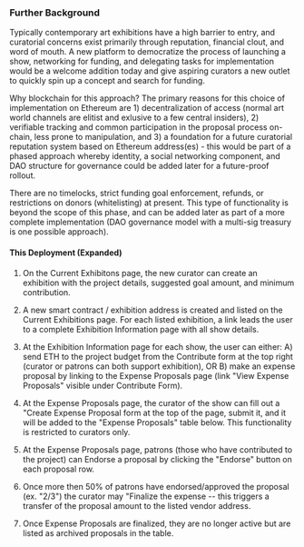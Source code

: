 ### Further Background  
  
Typically contemporary art exhibitions have a high barrier to entry, and curatorial concerns exist primarily through reputation, financial clout, and word of mouth. A new platform to democratize the process of launching a show, networking for funding, and delegating tasks for implementation would be a welcome addition today and give aspiring curators a new outlet to quickly spin up a concept and search for funding.

Why blockchain for this approach? The primary reasons for this choice of implementation on Ethereum are 1) decentralization of access (normal art world channels are elitist and exlusive to a few central insiders), 2) verifiable tracking and common participation in the proposal process on-chain, less prone to manipulation, and 3) a foundation for a future curatorial reputation system based on Ethereum address(es) - this would be part of a phased approach whereby identity, a social networking component, and DAO structure for governance could be added later for a future-proof rollout.   
    
There are no timelocks, strict funding goal enforcement, refunds, or restrictions on donors (whitelisting) at present. This type of functionality is beyond the scope of this phase, and can be added later as part of a more complete implementation (DAO governance model with a multi-sig treasury is one possible approach).

#### This Deployment (Expanded)  
  
1) On the Current Exhibitons page, the new curator can create an exhibition with the project details, suggested goal amount, and minimum contribution.
     
2) A new smart contract / exhibition address is created and listed on the Current Exhibitions page. For each listed exhibition, a link leads the user to a complete Exhibition Information page with all show details.
  
3) At the Exhibition Information page for each show, the user can either: A) send ETH to the project budget from the Contribute form at the top right (curator or patrons can both support exhibition), OR B) make an expense proposal by linking to the Expense Proposals page (link "View Expense Proposals" visible under Contribute Form).
  
4) At the Expense Proposals page, the curator of the show can fill out a "Create Expense Proposal form at the top of the page, submit it, and it will be added to the "Expense Proposals" table below. This functionality is restricted to curators only.

5) At the Expense Proposals page, patrons (those who have contributed to the project) can Endorse a proposal by clicking the "Endorse" button on each proposal row.

6) Once more then 50% of patrons have endorsed/approved the proposal (ex. "2/3") the curator may "Finalize the expense -- this triggers a transfer of the proposal amount to the listed vendor address.

7) Once Expense Proposals are finalized, they are no longer active but are listed as archived proposals in the table.


